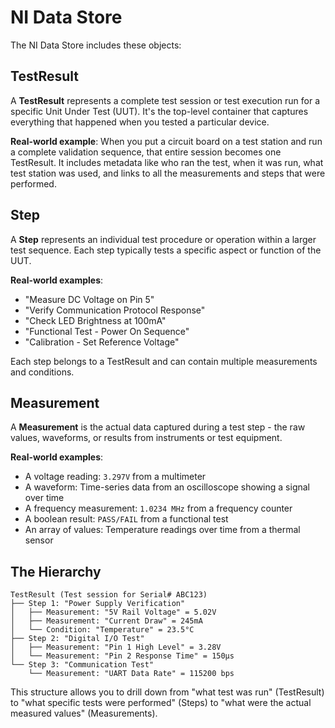 # NI Data Store

The NI Data Store includes these objects:

## **TestResult**
A **TestResult** represents a complete test session or test execution run for a specific Unit Under Test (UUT). It's the top-level container that captures everything that happened when you tested a particular device.

**Real-world example**: When you put a circuit board on a test station and run a complete validation sequence, that entire session becomes one TestResult. It includes metadata like who ran the test, when it was run, what test station was used, and links to all the measurements and steps that were performed.

## **Step**
A **Step** represents an individual test procedure or operation within a larger test sequence. Each step typically tests a specific aspect or function of the UUT.

**Real-world examples**:
- "Measure DC Voltage on Pin 5" 
- "Verify Communication Protocol Response"
- "Check LED Brightness at 100mA"
- "Functional Test - Power On Sequence"
- "Calibration - Set Reference Voltage"

Each step belongs to a TestResult and can contain multiple measurements and conditions.

## **Measurement**
A **Measurement** is the actual data captured during a test step - the raw values, waveforms, or results from instruments or test equipment.

**Real-world examples**:
- A voltage reading: `3.297V` from a multimeter
- A waveform: Time-series data from an oscilloscope showing a signal over time
- A frequency measurement: `1.0234 MHz` from a frequency counter  
- A boolean result: `PASS/FAIL` from a functional test
- An array of values: Temperature readings over time from a thermal sensor

## **The Hierarchy**
```
TestResult (Test session for Serial# ABC123)
├── Step 1: "Power Supply Verification"
│   ├── Measurement: "5V Rail Voltage" = 5.02V
│   ├── Measurement: "Current Draw" = 245mA
│   └── Condition: "Temperature" = 23.5°C
├── Step 2: "Digital I/O Test"
│   ├── Measurement: "Pin 1 High Level" = 3.28V
│   └── Measurement: "Pin 2 Response Time" = 150μs
└── Step 3: "Communication Test"
    └── Measurement: "UART Data Rate" = 115200 bps
```

This structure allows you to drill down from "what test was run" (TestResult) to "what specific tests were performed" (Steps) to "what were the actual measured values" (Measurements).